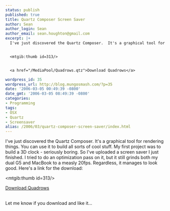 ```yaml
---
status: publish
published: true
title: Quartz Composer Screen Saver
author: Sean
author_login: Sean
author_email: sean.houghton@gmail.com
excerpt: |+
  I've just discovered the Quartz Composer.  It's a graphical tool for rendering things.  You can use it to build all sorts of cool stuff.  My first project was to build a 3D clock - seriously boring.  So I've uploaded a screen saver I just finished.  I tried to do an optimization pass on it, but it still grinds both my dual G5 and MacBook to a measly 20fps.  Regardless, it manages to look good.  Here's a link for the download:


  <mtgib:thumb id=313/>


  <a href="/MediaPool/Quadrows.qtz">Download Quadrows</a>

wordpress_id: 35
wordpress_url: http://blog.mungosmash.com/?p=35
date: '2006-03-05 00:49:39 -0800'
date_gmt: '2006-03-05 08:49:39 -0800'
categories:
- Programming
tags:
- OSX
- Quartz
- Screensaver
alias: /2006/03/quartz-composer-screen-saver/index.html
---
```

I've just discovered the Quartz Composer.  It's a graphical tool for rendering things.  You can use it to build all sorts of cool stuff.  My first project was to build a 3D clock - seriously boring.  So I've uploaded a screen saver I just finished.  I tried to do an optimization pass on it, but it still grinds both my dual G5 and MacBook to a measly 20fps.  Regardless, it manages to look good.  Here's a link for the download:

<mtgib:thumb id=313/>

<a href="/MediaPool/Quadrows.qtz">Download Quadrows</a>

<a id="more"></a><a id="more-35"></a><br />
Let me know if you download and like it...

